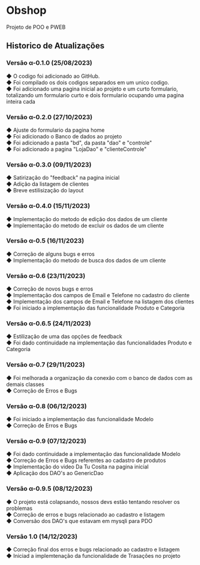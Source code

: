 # Obshop
Projeto de POO e PWEB

## Historico de Atualizações

### Versão α-0.1.0 (25/08/2023)

<p>
  ◆ O codigo foi adicionado ao GitHub. <br />
  ◆ Foi compilado os dois codigos separados em um unico codigo. <br />
  ◆ Foi adicionado uma pagina inicial ao projeto e um curto formulario, totalizando um formulario curto e dois formulario ocupando uma pagina inteira cada <br />
</p>

### Versão α-0.2.0 (27/10/2023)

<p>
  ◆ Ajuste do formulario da pagina home <br />
  ◆ Foi adicionado o Banco de dados ao projeto <br />
  ◆ Foi adicionado a pasta "bd", da pasta "dao" e "controle" <br />
  ◆ Foi adicionado a pagina "LojaDao" e "clienteControle"
</p>

### Versão α-0.3.0 (09/11/2023)

<p>
  ◆  Satirização do "feedback" na pagina inicial<br />
  ◆ Adição da listagem de clientes <br/>
  ◆ Breve estilisização do layout
</p>

### Versão α-0.4.0 (15/11/2023)

<p>
  ◆  Implementação do metodo de edição dos dados de um cliente<br />
  ◆  Implementação do metodo de excluir os dados de um cliente
</p>

### Versão α-0.5 (16/11/2023)

<p>
  ◆  Correção de alguns bugs e erros<br/>
  ◆  Implementação do metodo de busca dos dados de um cliente
</p>

### Versão α-0.6 (23/11/2023)

<p>
  ◆  Correção de novos bugs e erros<br/>
  ◆  Implementação dos campos de Email e Telefone no cadastro do cliente<br/>
  ◆  Implementação dos campos de Email e Telefone na listagem dos clientes<br/>
  ◆  Foi iniciado a implementação das funcionalidade Produto e Categoria
</p>

### Versão α-0.6.5 (24/11/2023)

<p>
  ◆ Estilização de uma das opções de feedback<br/>
  ◆ Foi dado continuidade na implementação das funcionalidades Produto e Categoria<br/>
</p>

### Versão α-0.7 (29/11/2023)

<p>
  ◆ Foi melhorada a organização da conexão com o banco de dados com as demais classes<br/>
  ◆ Correção de Erros e Bugs<br/>
</p>

### Versão α-0.8 (06/12/2023)

<p>
  ◆ Foi iniciado a implementação das funcionalidade Modelo<br/>
  ◆ Correção de Erros e Bugs<br/>
</p>


### Versão α-0.9 (07/12/2023)

<p>
  ◆ Foi dado continuidade a implementação das funcionalidade Modelo<br/>
  ◆ Correção de Erros e Bugs referentes ao cadastro de produtos<br/>
  ◆ Implementação do video Da Tu Cosita na pagina inicial<br />
  ◆ Aplicação dos DAO's ao GenericDao
</p>

### Versão α-0.9.5 (08/12/2023)

<p>
  ◆ O projeto está colapsando, nossos devs estão tentando resolver os problemas<br/>
  ◆ Correção de erros e bugs relacionado ao cadastro e listagem<br />
  ◆ Conversão dos DAO's que estavam em mysqli para PDO<br />

</p>

### Versão 1.0 (14/12/2023)

<p>
  ◆ Correção final dos erros e bugs relacionado ao cadastro e listagem<br />
  ◆ Iniciad a implemtenação da funcionalidade de Trasações no projeto<br />

</p>